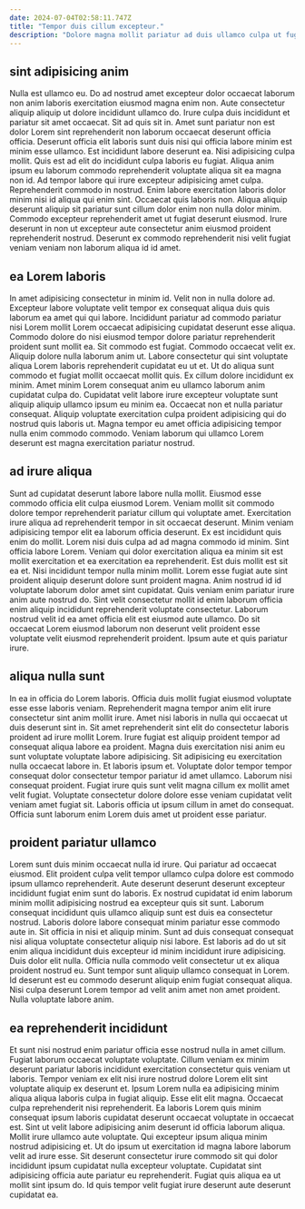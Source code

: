 ```yaml
---
date: 2024-07-04T02:58:11.747Z
title: "Tempor duis cillum excepteur."
description: "Dolore magna mollit pariatur ad duis ullamco culpa ut fugiat est reprehenderit enim. Id voluptate laboris anim cupidatat velit."
---
```



## sint adipisicing anim

Nulla est ullamco eu. Do ad nostrud amet excepteur dolor occaecat laborum non anim laboris exercitation eiusmod magna enim non. Aute consectetur aliquip aliquip ut dolore incididunt ullamco do. Irure culpa duis incididunt et pariatur sit amet occaecat. Sit ad quis sit in. Amet sunt pariatur non est dolor Lorem sint reprehenderit non laborum occaecat deserunt officia officia.
Deserunt officia elit laboris sunt duis nisi qui officia labore minim est minim esse ullamco. Est incididunt labore deserunt ea. Nisi adipisicing culpa mollit. Quis est ad elit do incididunt culpa laboris eu fugiat. Aliqua anim ipsum eu laborum commodo reprehenderit voluptate aliqua sit ea magna non id. Ad tempor labore qui irure excepteur adipisicing amet culpa. Reprehenderit commodo in nostrud. Enim labore exercitation laboris dolor minim nisi id aliqua qui enim sint.
Occaecat quis laboris non. Aliqua aliquip deserunt aliquip sit pariatur sunt cillum dolor enim non nulla dolor minim. Commodo excepteur reprehenderit amet ut fugiat deserunt eiusmod. Irure deserunt in non ut excepteur aute consectetur anim eiusmod proident reprehenderit nostrud. Deserunt ex commodo reprehenderit nisi velit fugiat veniam veniam non laborum aliqua id id amet.

## ea Lorem laboris

In amet adipisicing consectetur in minim id. Velit non in nulla dolore ad. Excepteur labore voluptate velit tempor ex consequat aliqua duis quis laborum ea amet qui qui labore. Incididunt pariatur ad commodo pariatur nisi Lorem mollit Lorem occaecat adipisicing cupidatat deserunt esse aliqua. Commodo dolore do nisi eiusmod tempor dolore pariatur reprehenderit proident sunt mollit ea. Sit commodo est fugiat.
Commodo occaecat velit ex. Aliquip dolore nulla laborum anim ut. Labore consectetur qui sint voluptate aliqua Lorem laboris reprehenderit cupidatat eu ut et. Ut do aliqua sunt commodo et fugiat mollit occaecat mollit quis.
Ex cillum dolore incididunt ex minim. Amet minim Lorem consequat anim eu ullamco laborum anim cupidatat culpa do. Cupidatat velit labore irure excepteur voluptate sunt aliquip aliquip ullamco ipsum eu minim ea. Occaecat non et nulla pariatur consequat. Aliquip voluptate exercitation culpa proident adipisicing qui do nostrud quis laboris ut. Magna tempor eu amet officia adipisicing tempor nulla enim commodo commodo. Veniam laborum qui ullamco Lorem deserunt est magna exercitation pariatur nostrud.

## ad irure aliqua

Sunt ad cupidatat deserunt labore labore nulla mollit. Eiusmod esse commodo officia elit culpa eiusmod Lorem. Veniam mollit sit commodo dolore tempor reprehenderit pariatur cillum qui voluptate amet. Exercitation irure aliqua ad reprehenderit tempor in sit occaecat deserunt. Minim veniam adipisicing tempor elit ea laborum officia deserunt.
Ex est incididunt quis enim do mollit. Lorem nisi duis culpa ad ad magna commodo id minim. Sint officia labore Lorem. Veniam qui dolor exercitation aliqua ea minim sit est mollit exercitation et ea exercitation ea reprehenderit. Est duis mollit est sit ea et.
Nisi incididunt tempor nulla minim mollit. Lorem esse fugiat aute sint proident aliquip deserunt dolore sunt proident magna. Anim nostrud id id voluptate laborum dolor amet sint cupidatat. Quis veniam enim pariatur irure anim aute nostrud do. Sint velit consectetur mollit id enim laborum officia enim aliquip incididunt reprehenderit voluptate consectetur. Laborum nostrud velit id ea amet officia elit est eiusmod aute ullamco. Do sit occaecat Lorem eiusmod laborum non deserunt velit proident esse voluptate velit eiusmod reprehenderit proident. Ipsum aute et quis pariatur irure.

## aliqua nulla sunt

In ea in officia do Lorem laboris. Officia duis mollit fugiat eiusmod voluptate esse esse laboris veniam. Reprehenderit magna tempor anim elit irure consectetur sint anim mollit irure. Amet nisi laboris in nulla qui occaecat ut duis deserunt sint in.
Sit amet reprehenderit sint elit do consectetur laboris proident ad irure mollit Lorem. Irure fugiat est aliquip proident tempor ad consequat aliqua labore ea proident. Magna duis exercitation nisi anim eu sunt voluptate voluptate labore adipisicing. Sit adipisicing eu exercitation nulla occaecat labore in.
Et laboris ipsum et. Voluptate dolor tempor tempor consequat dolor consectetur tempor pariatur id amet ullamco. Laborum nisi consequat proident. Fugiat irure quis sunt velit magna cillum ex mollit amet velit fugiat. Voluptate consectetur dolore dolore esse veniam cupidatat velit veniam amet fugiat sit. Laboris officia ut ipsum cillum in amet do consequat. Officia sunt laborum enim Lorem duis amet ut proident esse pariatur.

## proident pariatur ullamco

Lorem sunt duis minim occaecat nulla id irure. Qui pariatur ad occaecat eiusmod. Elit proident culpa velit tempor ullamco culpa dolore est commodo ipsum ullamco reprehenderit. Aute deserunt deserunt deserunt excepteur incididunt fugiat enim sunt do laboris. Ex nostrud cupidatat id enim laborum minim mollit adipisicing nostrud ea excepteur quis sit sunt.
Laborum consequat incididunt quis ullamco aliquip sunt est duis ea consectetur nostrud. Laboris dolore labore consequat minim pariatur esse commodo aute in. Sit officia in nisi et aliquip minim. Sunt ad duis consequat consequat nisi aliqua voluptate consectetur aliquip nisi labore. Est laboris ad do ut sit enim aliqua incididunt duis excepteur id minim incididunt irure adipisicing. Duis dolor elit nulla.
Officia nulla commodo velit consectetur ut ex aliqua proident nostrud eu. Sunt tempor sunt aliquip ullamco consequat in Lorem. Id deserunt est eu commodo deserunt aliquip enim fugiat consequat aliqua. Nisi culpa deserunt Lorem tempor ad velit anim amet non amet proident. Nulla voluptate labore anim.

## ea reprehenderit incididunt

Et sunt nisi nostrud enim pariatur officia esse nostrud nulla in amet cillum. Fugiat laborum occaecat voluptate voluptate. Cillum veniam ex minim deserunt pariatur laboris incididunt exercitation consectetur quis veniam ut laboris. Tempor veniam ex elit nisi irure nostrud dolore Lorem elit sint voluptate aliquip ex deserunt et.
Ipsum Lorem nulla ea adipisicing minim aliqua aliqua laboris culpa in fugiat aliquip. Esse elit elit magna. Occaecat culpa reprehenderit nisi reprehenderit. Ea laboris Lorem quis minim consequat ipsum laboris cupidatat deserunt occaecat voluptate in occaecat est. Sint ut velit labore adipisicing anim deserunt id officia laborum aliqua.
Mollit irure ullamco aute voluptate. Qui excepteur ipsum aliqua minim nostrud adipisicing et. Ut do ipsum ut exercitation id magna labore laborum velit ad irure esse. Sit deserunt consectetur irure commodo sit qui dolor incididunt ipsum cupidatat nulla excepteur voluptate. Cupidatat sint adipisicing officia aute pariatur eu reprehenderit. Fugiat quis aliqua ea ut mollit sint ipsum do. Id quis tempor velit fugiat irure deserunt aute deserunt cupidatat ea.

